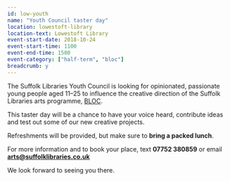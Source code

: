 ```yaml
---
id: low-youth
name: "Youth Council taster day"
location: lowestoft-library
location-text: Lowestoft Library
event-start-date: 2018-10-24
event-start-time: 1100
event-end-time: 1500
event-category: ["half-term", "bloc"]
breadcrumb: y
---
```


The Suffolk Libraries Youth Council is looking for opinionated, passionate young people aged 11–25 to influence the creative direction of the Suffolk Libraries arts programme, [BLOC](/bloc/).

This taster day will be a chance to have your voice heard, contribute ideas and test out some of our new creative projects.

Refreshments will be provided, but make sure to **bring a packed lunch**.

For more information and to book your place, text **07752 380859** or email **arts@suffolklibraries.co.uk**

We look forward to seeing you there.
